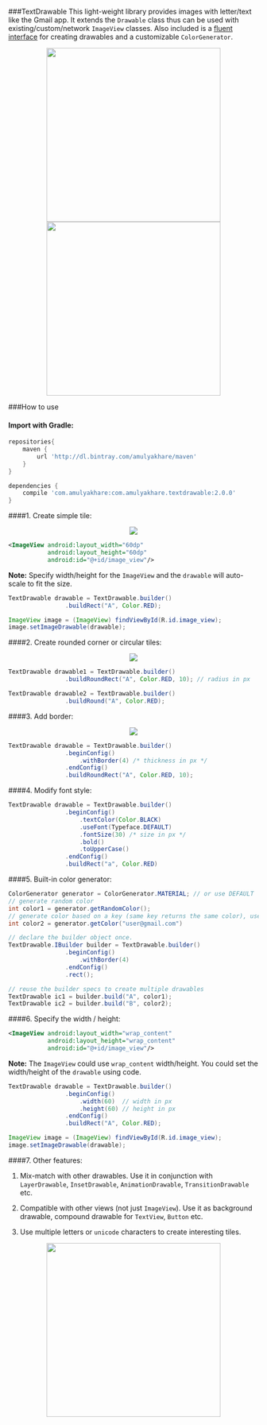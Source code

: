 ###TextDrawable 
This light-weight library provides images with letter/text like the Gmail app. It extends the `Drawable` class thus can be used with existing/custom/network `ImageView` classes. Also included is a [fluent interface](http://en.wikipedia.org/wiki/Fluent_interface) for creating drawables and a customizable `ColorGenerator`.

<p align="center"><img src ="https://github.com/amulyakhare/TextDrawable/blob/master/screens/screen1-material.png" width="350"/>
<img src ="https://github.com/amulyakhare/TextDrawable/blob/master/screens/screen2-material.png" width="350"/>
</p>

###How to use

#### Import with Gradle:

```groovy
repositories{
    maven {
        url 'http://dl.bintray.com/amulyakhare/maven'
    }
}

dependencies {
    compile 'com.amulyakhare:com.amulyakhare.textdrawable:2.0.0'
}
```

####1. Create simple tile:

<p align="center"><img src ="https://github.com/amulyakhare/TextDrawable/blob/master/screens/screen3.png"/>
</p>

```xml
<ImageView android:layout_width="60dp"
	       android:layout_height="60dp"
	       android:id="@+id/image_view"/>
```
**Note:** Specify width/height for the `ImageView` and the `drawable` will auto-scale to fit the size.
```java
TextDrawable drawable = TextDrawable.builder()
                .buildRect("A", Color.RED);

ImageView image = (ImageView) findViewById(R.id.image_view);
image.setImageDrawable(drawable);
```

####2. Create rounded corner or circular tiles:

<p align="center"><img src ="https://github.com/amulyakhare/TextDrawable/blob/master/screens/screen6.png"/>
</p>

```java
TextDrawable drawable1 = TextDrawable.builder()
                .buildRoundRect("A", Color.RED, 10); // radius in px

TextDrawable drawable2 = TextDrawable.builder()
                .buildRound("A", Color.RED);
```

####3. Add border:

<p align="center"><img src ="https://github.com/amulyakhare/TextDrawable/blob/master/screens/screen5.png"/>
</p>

```java
TextDrawable drawable = TextDrawable.builder()
                .beginConfig()
                    .withBorder(4) /* thickness in px */
                .endConfig()
                .buildRoundRect("A", Color.RED, 10);
```

####4. Modify font style:

```java
TextDrawable drawable = TextDrawable.builder()
                .beginConfig()
	                .textColor(Color.BLACK)
                    .useFont(Typeface.DEFAULT)
                    .fontSize(30) /* size in px */
                    .bold()
                    .toUpperCase()
                .endConfig()
                .buildRect("a", Color.RED)
```

####5. Built-in color generator:

```java
ColorGenerator generator = ColorGenerator.MATERIAL; // or use DEFAULT
// generate random color
int color1 = generator.getRandomColor();
// generate color based on a key (same key returns the same color), useful for list/grid views
int color2 = generator.getColor("user@gmail.com")

// declare the builder object once.
TextDrawable.IBuilder builder = TextDrawable.builder()
				.beginConfig()
					.withBorder(4)
				.endConfig()
				.rect();

// reuse the builder specs to create multiple drawables
TextDrawable ic1 = builder.build("A", color1);
TextDrawable ic2 = builder.build("B", color2);
``` 

####6. Specify the width / height:

```xml
<ImageView android:layout_width="wrap_content"
	       android:layout_height="wrap_content"
	       android:id="@+id/image_view"/>
```
**Note:**  The `ImageView` could use `wrap_content` width/height. You could set the width/height of the `drawable` using code.

```java
TextDrawable drawable = TextDrawable.builder()
				.beginConfig()
					.width(60)  // width in px
					.height(60) // height in px
				.endConfig()
                .buildRect("A", Color.RED);

ImageView image = (ImageView) findViewById(R.id.image_view);
image.setImageDrawable(drawable);
```

####7. Other features:

1. Mix-match with other drawables. Use it in conjunction with `LayerDrawable`, `InsetDrawable`, `AnimationDrawable`, `TransitionDrawable` etc.

2. Compatible with other views (not just `ImageView`). Use it as background drawable, compound drawable for `TextView`, `Button` etc.

3. Use multiple letters or `unicode` characters to create interesting tiles. 

<p align="center"><img src ="https://github.com/amulyakhare/TextDrawable/blob/master/screens/screen7.png" width="350"/></p>
